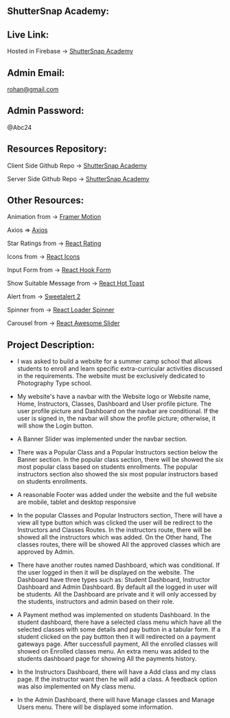 ## ShutterSnap Academy:

## Live Link:

Hosted in Firebase -> [ShutterSnap Academy](https://shuttersnap-academy-client.web.app/)

## Admin Email:

rohan@gmail.com

## Admin Password: 

@Abc24


## Resources Repository:

Client Side Github Repo -> [ShutterSnap Academy](https://github.com/programming-hero-web-course1/b712-summer-camp-client-side-rohanhaque1)

Server Side Github Repo -> [ShutterSnap Academy](https://github.com/programming-hero-web-course1/b7a12-summer-camp-server_side-rohanhaque1)


## Other Resources:

Animation from -> [Framer Motion](https://www.npmjs.com/package/framer-motion)

Axios => [Axios](https://axios-http.com/docs/intro)

Star Ratings from -> [React Rating](https://react-rating.onrender.com/)

Icons from -> [React Icons](https://react-icons.github.io/react-icons/)

Input Form from -> [React Hook Form](https://react-hook-form.com/)

Show Suitable Message from -> [React Hot Toast](https://react-hot-toast.com/)

Alert from -> [Sweetalert 2](https://sweetalert2.github.io/)

Spinner from -> [React Loader Spinner](https://www.npmjs.com/package/react-loader-spinner)

Carousel from -> [React Awesome Slider](https://www.npmjs.com/package/react-awesome-slider)


## Project Description:

- I was asked to build a website for a summer camp school that allows students to enroll and learn specific extra-curricular activities discussed in the requirements. The website must be exclusively dedicated to Photography Type school. 

- My website's have a navbar with the Website logo or Website name, Home, Instructors, Classes, Dashboard and User profile picture. The user profile picture and Dashboard on the navbar are conditional. If the user is signed in, the navbar will show the profile picture; otherwise, it will show the Login button.

- A Banner Slider was implemented under the navbar section.

- There was a Popular Class and a Popular Instructors section below the Banner section. In the popular class section, there will be showed the six most popular class based on students enrollments. The popular instructors section also showed the six most popular instructors based on students enrollments.

- A reasonable Footer was added under the website and the full website are mobile, tablet and desktop responsive

- In the popular Classes and Popular Instructors section, There will have a view all type button which was clicked the user will be redirect to the Instructors and Classes Routes. In the instructors route, there will be showed all the instructors which was added. On the Other hand, The classes routes, there will be showed All the approved classes which are approved by Admin.

- There have another routes named Dashboard, which was conditional. If the user logged in then it will be displayed on the website. The Dashboard have three types such as: Student Dashboard, Instructor Dashboard and Admin Dashboard. By default all the logged in user will be students. All the Dashboard are private and it will only accessed by the students, instructors and admin based on their role.

- A Payment method was implemented on students Dashboard. In the student dashboard, there have a selected class menu which have all the selected classes with some details and pay button in a tabular form. If a student clicked on the pay buttton then it will redirected on a payment gateways page. After successfull payment, All the enrolled classes will showed on Enrolled classes menu. An extra menu was added to the students dashboard page for showing All the payments history.

- In the Instructors Dashboard, there will have a Add class and my class page. If the instructor want then he will add a class. A feedback option was also implemented on My class menu. 

- In the Admin Dashboard, there will have Manage classes and Manage Users menu. There will be displayed some information. 

